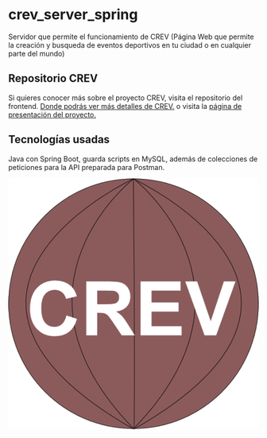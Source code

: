 # crev_server_spring
Servidor que permite el funcionamiento de CREV (Página Web que permite la creación y busqueda de eventos deportivos en tu ciudad o en cualquier parte del mundo)

## Repositorio CREV

Si quieres conocer más sobre el proyecto CREV, visita el repositorio del frontend. [Donde podrás ver más detalles de CREV.](https://github.com/danielmera2912/crev) o visita la [página de presentación del proyecto.](https://danielmera2912.github.io/crev/)

## Tecnologías usadas

Java con Spring Boot, guarda scripts en MySQL, además de colecciones de peticiones para la API preparada para Postman.

<p align="center">
  <img src="https://raw.githubusercontent.com/danielmera2912/crev_server/master/crev_logo.png" />
</p>
